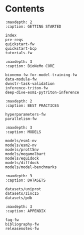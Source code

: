 # Contents

```{toctree}
:maxdepth: 2
:caption: GETTING STARTED

index
pre-reqs
quickstart-fw
quickstart-bcp
tutorials-fw
```

```{toctree}
:maxdepth: 3
:caption: BioNeMo CORE

bionemo-fw-for-model-training-fw
data-module-fw
dwnstr-task-validation
inference-triton-fw
deep-dive-esm1-pytriton-inference
```

```{toctree}
:maxdepth: 2
:caption: BEST PRACTICES

hyperparameters-fw
parallelism-fw
```

```{toctree}
:maxdepth: 3
:caption: MODELS

models/esm1-nv
models/esm2-nv
models/prott5nv
models/megamolbart
models/equidock
models/diffdock
models/model-benchmarks
```

```{toctree}
:maxdepth: 3
:caption: DATASETS

datasets/uniprot
datasets/zinc15
datasets/pdb
```

```{toctree}
:maxdepth: 3
:caption: APPENDIX

faq-fw
bibliography-fw
releasenotes-fw
```

